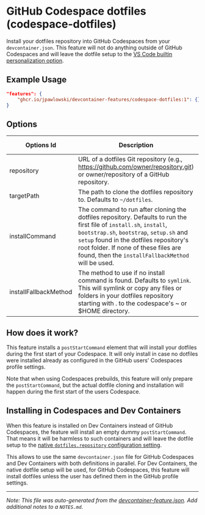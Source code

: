 
# GitHub Codespace dotfiles (codespace-dotfiles)

Install your dotfiles repository into GitHub Codespaces from your `devcontainer.json`. This feature will not do anything outside of GitHub Codespaces and will leave the dotfile setup to the [VS Code builtin personalization option](https://code.visualstudio.com/docs/devcontainers/containers#_personalizing-with-dotfile-repositories).

## Example Usage

```json
"features": {
    "ghcr.io/jpawlowski/devcontainer-features/codespace-dotfiles:1": {}
}
```

## Options

| Options Id | Description | Type | Default Value |
|-----|-----|-----|-----|
| repository | URL of a dotfiles Git repository (e.g., https://github.com/owner/repository.git) or owner/repository of a GitHub repository. | string | - |
| targetPath | The path to clone the dotfiles repository to. Defaults to `~/dotfiles`. | string | - |
| installCommand | The command to run after cloning the dotfiles repository. Defaults to run the first file of `install.sh`, `install`, `bootstrap.sh`, `bootstrap`, `setup.sh` and `setup` found in the dotfiles repository's root folder. If none of these files are found, then the `installFallbackMethod` will be used. | string | - |
| installFallbackMethod | The method to use if no install command is found. Defaults to `symlink`. This will symlink or copy any files or folders in your dotfiles repository starting with . to the codespace's ~ or $HOME directory. | string | symlink |

## How does it work?

This feature installs a `postStartCommand` element that will install your dotfiles during the first start of your Codespace.
It will only install in case no dotfiles were installed already as configured in the GitHub users' Codespaces profile settings.

Note that when using Codespaces prebuilds, this feature will only prepare the `postStartCommand`, but the actual dotfile
cloning and installation will happen during the first start of the users Codespace.

## Installing in Codespaces and Dev Containers

When this feature is installed on Dev Containers instead of GitHub Codespaces, the feature will install an empty dummy
`postStartCommand`. That means it will be harmless to such containers and will leave the dotfile setup to the
[native `dotfiles.repository` configuration setting](https://code.visualstudio.com/docs/devcontainers/containers#_personalizing-with-dotfile-repositories).

This allows to use the same `devcontainer.json` file for GitHub Codespaces and Dev Containers with both definitions in parallel.
For Dev Containers, the native dotfile setup will be used, for GitHub Codespaces, this feature will install dotfiles unless
the user has defined them in the GitHub profile settings.


---

_Note: This file was auto-generated from the [devcontainer-feature.json](https://github.com/jpawlowski/devcontainer-features/blob/main/src/codespace-dotfiles/devcontainer-feature.json).  Add additional notes to a `NOTES.md`._
